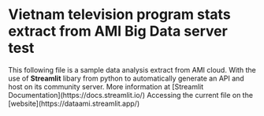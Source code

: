 <h1>Vietnam television program stats extract from AMI Big Data server test</h1>
This following file is a sample data analysis extract from AMI cloud.
With the use of <b>Streamlit</b> libary from python to automatically generate an API and host on its community server.
More information at [Streamlit Documentation](https://docs.streamlit.io/)
Accessing the current file on the [website](https://dataami.streamlit.app/)
